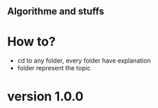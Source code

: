 ## Algorithme and stuffs ##

# How to? #

- cd to any folder, every folder have explanation 
- folder represent the topic

# version 1.0.0 #